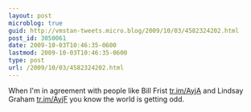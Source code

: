 ```yaml
---
layout: post
microblog: true
guid: http://vmstan-tweets.micro.blog/2009/10/03/4582324202.html
post_id: 3050061
date: 2009-10-03T10:46:35-0600
lastmod: 2009-10-03T10:46:35-0600
type: post
url: /2009/10/03/4582324202.html
---
```

When I'm in agreement with people like Bill Frist [tr.im/AyjA](http://tr.im/AyjA) and Lindsay Graham [tr.im/AyjF](http://tr.im/AyjF) you know the world is getting odd.
